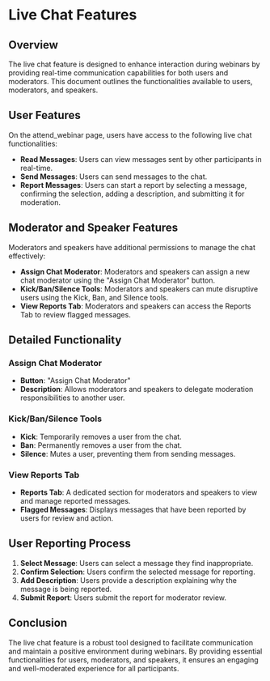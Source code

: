 # Live Chat Features

## Overview
The live chat feature is designed to enhance interaction during webinars by providing real-time communication capabilities for both users and moderators. This document outlines the functionalities available to users, moderators, and speakers.

## User Features
On the attend_webinar page, users have access to the following live chat functionalities:
- **Read Messages**: Users can view messages sent by other participants in real-time.
- **Send Messages**: Users can send messages to the chat.
- **Report Messages**: Users can start a report by selecting a message, confirming the selection, adding a description, and submitting it for moderation.

## Moderator and Speaker Features
Moderators and speakers have additional permissions to manage the chat effectively:
- **Assign Chat Moderator**: Moderators and speakers can assign a new chat moderator using the "Assign Chat Moderator" button.
- **Kick/Ban/Silence Tools**: Moderators and speakers can mute disruptive users using the Kick, Ban, and Silence tools.
- **View Reports Tab**: Moderators and speakers can access the Reports Tab to review flagged messages.

## Detailed Functionality

### Assign Chat Moderator
- **Button**: "Assign Chat Moderator"
- **Description**: Allows moderators and speakers to delegate moderation responsibilities to another user.

### Kick/Ban/Silence Tools
- **Kick**: Temporarily removes a user from the chat.
- **Ban**: Permanently removes a user from the chat.
- **Silence**: Mutes a user, preventing them from sending messages.

### View Reports Tab
- **Reports Tab**: A dedicated section for moderators and speakers to view and manage reported messages.
- **Flagged Messages**: Displays messages that have been reported by users for review and action.

## User Reporting Process
1. **Select Message**: Users can select a message they find inappropriate.
2. **Confirm Selection**: Users confirm the selected message for reporting.
3. **Add Description**: Users provide a description explaining why the message is being reported.
4. **Submit Report**: Users submit the report for moderator review.

## Conclusion
The live chat feature is a robust tool designed to facilitate communication and maintain a positive environment during webinars. By providing essential functionalities for users, moderators, and speakers, it ensures an engaging and well-moderated experience for all participants.